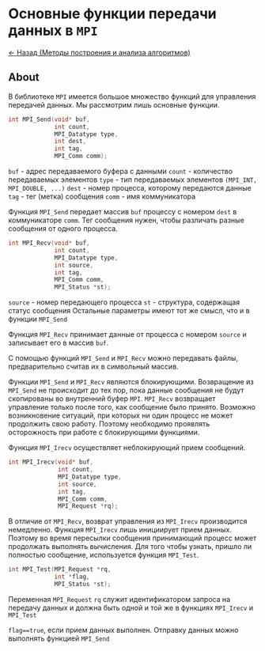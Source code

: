 # Основные функции передачи данных в `MPI`

[<- Назад (Методы построения и анализа алгоритмов)](https://github.com/boorlakov/zettelkasten/blob/main/university/methods%20analysis%20algos/README.md)

## About

В библиотеке `MPI` имеется большое множество функций для управления передачей данных. Мы рассмотрим лишь основные функции.

```c
int MPI_Send(void* buf, 
             int count,
             MPI_Datatype type,
             int dest,
             int tag,
             MPI_Comm comm);
```

`buf` - адрес передаваемого буфера с данными
`count` - количество передаваемых элементов
`type` - тип передаваемых элементов `(MPI_INT, MPI_DOUBLE, ...)`
`dest` - номер процесса, которому передаются данные
`tag` - тег (метка) сообщения
`comm` - имя коммуникатора

Функция `MPI_Send` передает массив `buf` процессу с номером `dest` в коммуникаторе `comm`. Тег сообщения нужен, чтобы различать разные сообщения от одного процесса.

```c
int MPI_Recv(void* buf, 
             int count, 
             MPI_Datatype type, 
             int source, 
             int tag, 
             MPI_Comm comm,
             MPI_Status *st);
```

`source` - номер передающего процесса
`st` - структура, содержащая статус сообщения
Остальные параметры имеют тот же смысл, что и в функции `MPI_Send`

Функция `MPI_Recv` принимает данные от процесса с номером `source` и записывает его в массив `buf`.

С помощью функций `MPI_Send` и `MPI_Recv` можно передавать файлы, предварительно считав их в символьный массив.

Функции `MPI_Send` и `MPI_Recv` являются блокирующими. Возвращение из `MPI_Send` не происходит до тех пор, пока данные сообщения не будут скопированы во внутренний буфер `MPI`. `MPI_Recv` возвращает управление только после того, как сообщение было принято. Возможно возникновение ситуаций, при которых ни один процесс не может продолжить свою работу. Поэтому необходимо проявлять осторожность при работе с блокирующими функциями.

Функция `MPI_Irecv` осуществляет неблокирующий прием сообщений.

```c
int MPI_Irecv(void* buf, 
              int count, 
              MPI_Datatype type, 
              int source, 
              int tag, 
              MPI_Comm comm, 
              MPI_Request *rq);
```

В отличие от `MPI_Recv`, возврат управления из `MPI_Irecv` производится немедленно. Функция `MPI_Irecv` лишь инициирует прием данных. Поэтому во время пересылки сообщения принимающий процесс может продолжать выполнять вычисления. Для того чтобы узнать, пришло ли полностью сообщение, используется функция `MPI_Test`.

```c
int MPI_Test(MPI_Request *rq, 
             int *flag, 
             MPI_Status *st);
```

Переменная `MPI_Request` `rq` служит идентификатором запроса на передачу данных и должна быть одной и той же в функциях `MPI_Irecv` и `MPI_Test`

`flag==true`, если прием данных выполнен. Отправку данных можно выполнять функцией `MPI_Send`

